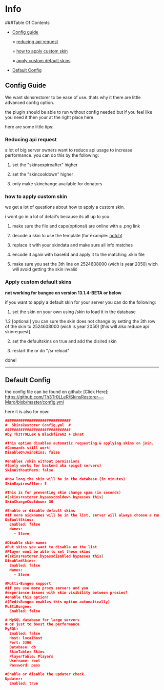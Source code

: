 # Info

###Table Of Contents
- [Config guide](#config-guide)

   =  [reducing api request](#reducing-api-request)
   
   =  [how to apply custom skin](#how-to-apply-custom-skin)
   
   =  [apply custom default skins](#apply-custom-default-skins)
    
- [Default Config](#default-config)


## Config Guide

We want skinsrestorer to be ease of use. thats why it there are little advanced config option.

the plugin should be able to run without config needed but if you feel like you need it then your at the right place here.

here are some little tips:

### Reducing api request

a lot of big server owners want to reduce api usage to increase performance. you can do this by the following:

1. set the "skinsexpireafter" higher

2. set the "skincooldown" higher 

3. only make skinchange available for donators 


### how to apply custom skin

we get a lot of questions about how to apply a custom skin.

i wont go in a lot of detail's because its all up to you

1. make sure the file and cape(optional) are online with a .png link

2. decode a skin to use the template (for example: [notch](https://sessionserver.mojang.com/session/minecraft/profile/069a79f444e94726a5befca90e38aaf5))

3. replace it with your skindata and make sure all info matches

4. encode it again with base64 and apply it to the matching .skin file

5. make sure you set the 3th line on 2524608000 (wich is year 2050) wich will avoid getting the skin invalid


### Apply custom default skins
**not working for bungee on version 13.1.4-BETA or below**

if you want to apply a default skin for your server you can do the following:

1. set the skin on your own using /skin to load it in the database

1.2 [optional] you can sure the skin does not change by setting the 3th row of the skin to 2524608000 (wich is year 2050) [this will also reduce api skinrequest]

2. set the defaultskins on true and add the disired skin

3. restart the or do "/sr reload"


done!

-----------------

## Default Config
the config file can be found on github: [Click Here]: https://github.com/Th3Tr0LLeR/SkinsRestorer---Maro/blob/master/config.yml

here it is also for now:
```json
##############################
#  SkinsRestorer Config.yml  #
##############################
#by Th3Tr0LLeR & Blackfire62 + xknat 

#This option disables automatic requesting & applying skins on join.
#Commands still work!
DisableOnJoinSkins: false

#enables /skin without permissions
#(only works for backend aka spigot servers)
SkinWithoutPerm: false

#How long the skin will be in the database (in minutes)
SkinExpiresAfter: 5

#This is for preventing skin change spam (in seconds)
#[skinsrestorer.bypasscooldown bypasses this]
SkinChangeCooldown: 30
 
#Enable or disable default skins
#If more nicknames will be in the list, server will always choose a random one.
DefaultSkins:
  Enabled: false
  Names:
    - Steve
    
#Disable skin names
#Put skins you want to disable on the list
#Player wont be able to set these skins
#[skinsrestorer.bypassdisabled bypasses this]
DisabledSkins:
  Enabled: false
  Names:
    - Steve
    
#Multi-Bungee support
#If you use more proxy servers and you
#experience issues with skin visibility between proxies?
#enable this option!
#(RedisBungee enables this option automatically)
MultiBungee:
  Enabled: false

# MySQL database for large servers
# or just to boost the performance
MySQL:
  Enabled: false
  Host: localhost
  Port: 3306
  Database: db
  SkinTable: Skins
  PlayerTable: Players
  Username: root
  Password: pass

#Enable or disable the updater check.
Updater:
  Enabled: true
```
